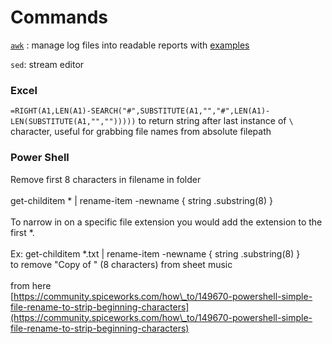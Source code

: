 # Commands

[`awk`](https://likegeeks.com/awk-command/) : manage log files into readable reports with [examples](https://www.geeksforgeeks.org/awk-command-unixlinux-examples/)

`sed`: stream editor



### Excel

`=RIGHT(A1,LEN(A1)-SEARCH("#",SUBSTITUTE(A1,"","#",LEN(A1)-LEN(SUBSTITUTE(A1,"","")))))`  to return string after last instance of `\` character, useful for grabbing file names from absolute filepath&#x20;



### Power Shell&#x20;

Remove first 8 characters in filename in folder\
\
get-childitem \* | rename-item -newname { string .substring(8) }\
\
To narrow in on a specific file extension you would add the extension to the first \*.\
\
Ex: get-childitem \*.txt | rename-item -newname { string .substring(8) }\
to remove "Copy of " (8 characters) from sheet music\
\
from here\
[https://community.spiceworks.com/how\_to/149670-powershell-simple-file-rename-to-strip-beginning-characters](https://community.spiceworks.com/how\_to/149670-powershell-simple-file-rename-to-strip-beginning-characters)

